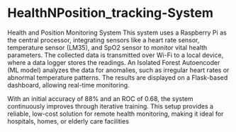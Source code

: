 # HealthNPosition_tracking-System

Health and Position Monitoring System
This system uses a Raspberry Pi as the central processor, integrating sensors like a heart rate sensor, temperature sensor (LM35), and SpO2 sensor to monitor vital health parameters. The collected data is transmitted over Wi-Fi to a local device, where a data logger stores the readings. An Isolated Forest Autoencoder (ML model) analyzes the data for anomalies, such as irregular heart rates or abnormal temperature patterns. The results are displayed on a Flask-based dashboard, allowing real-time monitoring.

With an initial accuracy of 88% and an ROC of 0.68, the system continuously improves through iterative training. This setup provides a reliable, low-cost solution for remote health monitoring, making it ideal for hospitals, homes, or elderly care facilities
